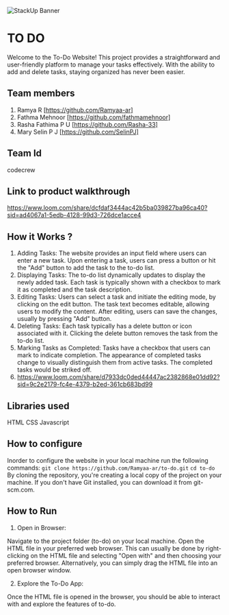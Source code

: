 ![StackUp Banner]([https://tinkerhub.frappe.cloud/files/stackup%20banner.jpeg])
# TO DO 
Welcome to the To-Do Website! This project provides a straightforward and user-friendly platform to manage your tasks effectively. With the ability to add and delete tasks, staying organized has never been easier.
## Team members
1. Ramya R [https://github.com/Ramyaa-ar]
2. Fathma Mehnoor [https://github.com/fathmamehnoor]
3. Rasha Fathima P U [https://github.com/Rasha-33]
4. Mary Selin P J [https://github.com/SelinPJ]
## Team Id
codecrew
## Link to product walkthrough
https://www.loom.com/share/dcfdaf3444ac42b5ba039827ba96ca40?sid=ad4067a1-5edb-4128-99d3-726dce1acce4
## How it Works ?
1. Adding Tasks:
The website provides an input field where users can enter a new task.
Upon entering a task, users can press a button or hit the "Add" button to add the task to the to-do list.
2. Displaying Tasks:
The to-do list dynamically updates to display the newly added task.
Each task is typically shown with a checkbox to mark it as completed and the task description.
3. Editing Tasks:
Users can select a task and initiate the editing mode, by clicking on the edit button.
The task text becomes editable, allowing users to modify the content.
After editing, users can save the changes, usually by pressing "Add" button.
4. Deleting Tasks:
Each task typically has a delete button or icon associated with it.
Clicking the delete button removes the task from the to-do list.
5. Marking Tasks as Completed:
Tasks have a checkbox that users can mark to indicate completion.
The appearance of completed tasks change to visually distinguish them from active tasks. The completed tasks would be striked off.
2. https://www.loom.com/share/d7933dc0ded44447ac2382868e01dd92?sid=9c2e2179-fc4e-4379-b2ed-361cb683bd99
## Libraries used
HTML
CSS
Javascript
## How to configure
Inorder to configure the website in your local machine run the following commands:
`git clone https://github.com/Ramyaa-ar/to-do.git`
`cd to-do`
By cloning the repository, you're creating a local copy of the project on your machine. If you don't have Git installed, you can download it from git-scm.com.
## How to Run
1. Open in Browser:

Navigate to the project folder (to-do) on your local machine.
Open the HTML file in your preferred web browser.
This can usually be done by right-clicking on the HTML file and selecting "Open with" and then choosing your preferred browser. Alternatively, you can simply drag the HTML file into an open browser window.

2. Explore the To-Do App:

Once the HTML file is opened in the browser, you should be able to interact with and explore the features of to-do.